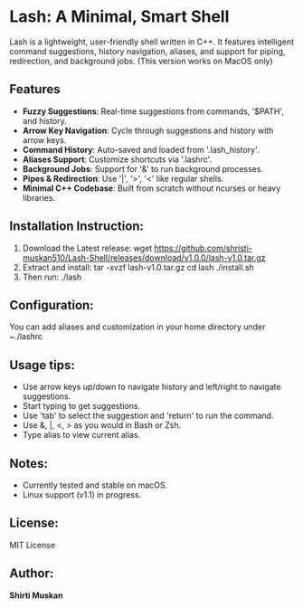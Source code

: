 # Lash: A Minimal, Smart Shell
Lash is a lightweight, user-friendly shell written in C++. It features intelligent command suggestions, history navigation, aliases, and support for piping, redirection, and background jobs.
(This version works on MacOS only)

## Features
- **Fuzzy Suggestions**: Real-time suggestions from commands, '$PATH', and history.
- **Arrow Key Navigation**: Cycle through suggestions and history with arrow keys.
- **Command History**: Auto-saved and loaded from '.lash_history'.
- **Aliases Support**:  Customize shortcuts via '.lashrc'.
- **Background Jobs**: Support for '&' to run background processes.
- **Pipes & Redirection**: Use '|', '>', '<' like regular shells.
- **Minimal C++ Codebase**: Built from scratch without ncurses or heavy libraries.

## Installation Instruction:
1. Download the Latest release: 
wget https://github.com/shristi-muskan510/Lash-Shell/releases/download/v1.0.0/lash-v1.0.tar.gz
2. Extract and install: 
tar -xvzf lash-v1.0.tar.gz
cd lash
./install.sh
3. Then run: ./lash

## Configuration:
You can add aliases and customization in your home directory under ~./lashrc

## Usage tips:
* Use arrow keys up/down to navigate history and left/right to navigate suggestions.
* Start typing to get suggestions.
* Use 'tab' to select the suggestion and 'return' to run the command.
* Use &, |, <, > as you would in Bash or Zsh.
* Type alias to view current alias.

## Notes:
- Currently tested and stable on macOS.
- Linux support (v1.1) in progress.

## License: 
MIT License

## Author:
**Shirti Muskan**
